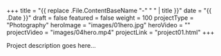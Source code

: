 +++
title = "{{ replace .File.ContentBaseName "-" " " | title }}"
date = "{{ .Date }}"
draft = false
featured = false
weight = 100
projectType = "Photography"
heroImage = "images/01hero.jpg"
heroVideo = ""
projectVideo = "images/04hero.mp4"
projectLink = "project01.html"
+++

Project description goes here...
